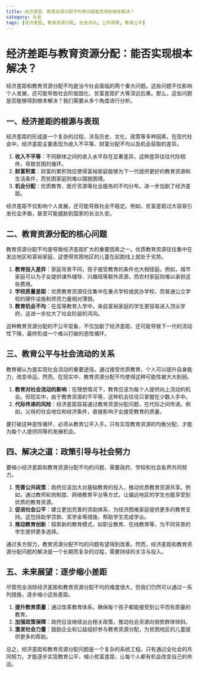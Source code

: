 ```yaml
---
title: 经济差距、教育资源分配不均等问题能否得到根本解决？
category: 社会
tags: [经济差距, 教育资源分配, 社会流动, 公共政策, 教育公平]
---
```

# 经济差距与教育资源分配：能否实现根本解决？

经济差距和教育资源分配不均是当今社会面临的两个重大问题。这些问题不仅影响个人发展，还可能导致社会阶层固化、贫富差距扩大等深远后果。那么，这些问题是否能够得到根本解决？我们需要从多个角度进行分析。

## 一、经济差距的根源与表现

经济差距的形成是一个复杂的过程，涉及历史、文化、政策等多种因素。在现代社会中，经济差距主要表现为收入不平等、财富分配不均以及机会获取的差异。

1. **收入不平等**：不同群体之间的收入水平存在显著差异，这种差异往往代际相传，导致贫困的循环。
2. **财富积累**：财富的累积效应使得富裕家庭能够为下一代提供更好的教育资源和生活条件，而贫困家庭则难以摆脱困境。
3. **机会分配**：优质教育、医疗资源等社会服务的不均分布，进一步加剧了经济差距。

经济差距不仅影响个人发展，还可能导致社会不稳定。例如，贫富差距过大容易引发社会矛盾，甚至可能威胁到国家的长治久安。

## 二、教育资源分配的核心问题

教育资源分配不均是导致经济差距扩大的重要因素之一。优质教育资源往往集中在发达地区和富裕家庭，这使得贫困地区的儿童在起跑线上就处于劣势。

1. **教育投入差异**：家庭背景不同，孩子接受教育的条件也大相径庭。例如，城市家庭可以为子女提供课外辅导、兴趣班等额外资源，而农村家庭则难以承担这些费用。
2. **学校质量差距**：优质教育资源往往集中在重点学校或民办学校，而普通公立学校的硬件设施和师资力量相对薄弱。
3. **教育机会不均**：在高等教育入学中，来自富裕家庭的学生更容易进入顶尖学府，这进一步拉大了社会阶层的鸿沟。

这种教育资源分配的不公平现象，不仅加剧了经济差距，还可能导致下一代的流动性下降，最终形成一个难以打破的恶性循环。

## 三、教育公平与社会流动的关系

教育被认为是实现社会流动的重要途径。通过接受优质教育，个人可以提升自身能力，改变命运。然而，在现实中，教育资源分配不均使得这种可能性被大大削弱。

1. **教育对社会流动的影响**：在理想情况下，教育应该为每个人提供向上流动的机会。但现实中，由于教育资源的不平等，这种机会往往只掌握在少数人手中。
2. **代际传递的风险**：经济差距容易通过教育资源分配问题，在代际之间传递。例如，父母的社会地位和经济条件，直接影响子女接受教育的质量。

要打破这种恶性循环，必须从教育公平入手。只有实现教育资源的均衡分配，才能为每个人提供同等的发展机会。

## 四、解决之道：政策引导与社会努力

要缩小经济差距和教育资源分配不均的问题，需要政府、学校和社会各界共同努力。

1. **完善公共政策**：政府应该加大对基础教育的投入，推动优质教育资源共享。例如，通过教师轮岗制度、网络教育平台等方式，让偏远地区的学生也能享受到优质的教育资源。
2. **促进社会公平**：建立更加完善的资助体系，为经济困难家庭提供更多的教育支持。这包括助学贷款、奖学金等措施，帮助学生完成学业。
3. **推动教育创新**：探索新的教育模式，如职业教育、在线教育等，为不同背景的学生提供更多选择。

通过多方努力，教育资源分配不均的问题有望得到改善。然而，经济差距和教育资源分配问题的解决是一个长期而复杂的过程，需要持续的关注与投入。

## 五、未来展望：逐步缩小差距

尽管完全消除经济差距和教育资源分配不均的难度很大，但我们仍然可以通过一系列措施，逐步缩小这些差距。

1. **提升教育质量**：通过改革教育体系，确保每个孩子都能接受到公平而有质量的教育。
2. **加强政策保障**：政府应该继续出台相关政策，推动社会资源向弱势群体倾斜。
3. **激发社会力量**：鼓励企业和公益组织参与教育资源分配，为贫困地区的儿童提供更多的帮助。

总之，经济差距和教育资源分配问题是一个复杂的系统工程。只有通过全社会的共同努力，才能逐步实现教育公平，缩小贫富差距，让每个人都有机会改变自己的命运。